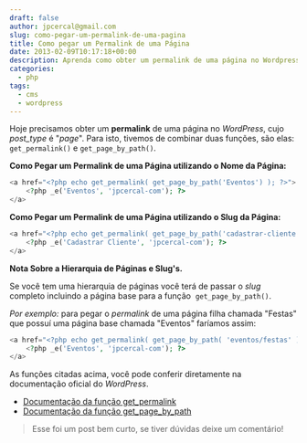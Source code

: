 ```yaml
---
draft: false
author: jpcercal@gmail.com
slug: como-pegar-um-permalink-de-uma-pagina
title: Como pegar um Permalink de uma Página
date: 2013-02-09T10:17:18+00:00
description: Aprenda como obter um permalink de uma página no Wordpress, cujo post_type é "page". Combinando as funções get_permalink() e get_page_by_path().
categories:
  - php
tags: 
  - cms
  - wordpress
---
```


Hoje precisamos obter um **permalink** de uma página no _WordPress_, cujo _post_type_ é "_page_". Para isto, tivemos de 
combinar duas funções, são elas: `get_permalink()` e `get_page_by_path()`.

**Como Pegar um Permalink de uma Página utilizando o Nome da Página:**

```php
<a href="<?php echo get_permalink( get_page_by_path('Eventos') ); ?>">
    <?php _e('Eventos', 'jpcercal-com'); ?>
</a>
```

**Como Pegar um Permalink de uma Página utilizando o Slug da Página:**

```php
<a href="<?php echo get_permalink( get_page_by_path('cadastrar-cliente') ); ?>">
    <?php _e('Cadastrar Cliente', 'jpcercal-com'); ?>
</a>
```

**Nota Sobre a Hierarquia de Páginas e Slug's.**

Se você tem uma hierarquia de páginas você terá de passar o _slug_ completo incluindo a página base para a função 
`get_page_by_path()`.

_Por exemplo:_ para pegar o _permalink_ de uma página filha chamada "Festas" que possuí uma página base chamada 
"Eventos" faríamos assim:

```php
<a href="<?php echo get_permalink( get_page_by_path( 'eventos/festas' ) ) ?>">
    <?php _e('Eventos', 'jpcercal-com'); ?>
</a>
```

As funções citadas acima, você pode conferir diretamente na documentação oficial do _WordPress_.

* [Documentação da função get_permalink](http://codex.wordpress.org/Function_Reference/get_permalink "Documentação da função get_permalink")
* [Documentação da função get_page_by_path](http://codex.wordpress.org/Function_Reference/get_page_by_path "Documentação da função get_page_by_path")

> Esse foi um post bem curto, se tiver dúvidas deixe um comentário!
